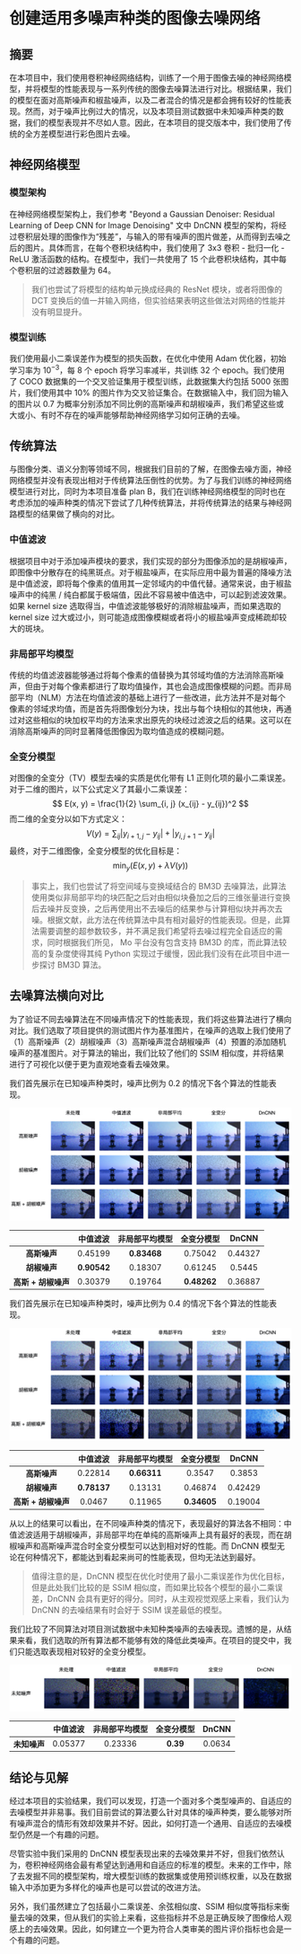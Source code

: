 

# 创建适用多噪声种类的图像去噪网络

## 摘要

在本项目中，我们使用卷积神经网络结构，训练了一个用于图像去噪的神经网络模型，并将模型的性能表现与一系列传统的图像去噪算法进行对比。根据结果，我们的模型在面对高斯噪声和椒盐噪声，以及二者混合的情况是都会拥有较好的性能表现。然而，对于噪声比例过大的情况，以及本项目测试数据中未知噪声种类的数据，我们的模型表现并不尽如人意。因此，在本项目的提交版本中，我们使用了传统的全方差模型进行彩色图片去噪。

## 神经网络模型

### 模型架构

在神经网络模型架构上，我们参考 "Beyond a Gaussian Denoiser: Residual Learning of Deep CNN for Image Denoising" 文中 DnCNN 模型的架构，将经过卷积层处理的图像作为“残差”，与输入的带有噪声的图片做差，从而得到去噪之后的图片。具体而言，在每个卷积块结构中，我们使用了 3x3 卷积 - 批归一化 - ReLU 激活函数的结构。在模型中，我们一共使用了 15 个此卷积块结构，其中每个卷积层的过滤器数量为 64。

> 我们也尝试了将模型的结构单元换成经典的 ResNet 模块，或者将图像的 DCT 变换后的值一并输入网络，但实验结果表明这些做法对网络的性能并没有明显提升。

### 模型训练

我们使用最小二乘误差作为模型的损失函数，在优化中使用 Adam 优化器，初始学习率为 $10^{-3}$，每 8 个 epoch 将学习率减半，共训练 32 个 epoch。我们使用了 COCO 数据集的一个交叉验证集用于模型训练，此数据集大约包括 5000 张图片，我们使用其中 10% 的图片作为交叉验证集合。在数据输入中，我们回为输入的图片以 0.7 为概率分别添加不同比例的高斯噪声和胡椒噪声，我们希望这些或大或小、有时不存在的噪声能够帮助神经网络学习如何正确的去噪。

## 传统算法

与图像分类、语义分割等领域不同，根据我们目前的了解，在图像去噪方面，神经网络模型并没有表现出相对于传统算法压倒性的优势。为了与我们训练的神经网络模型进行对比，同时为本项目准备 plan B，我们在训练神经网络模型的同时也在考虑添加的噪声种类的情况下尝试了几种传统算法，并将传统算法的结果与神经网路模型的结果做了横向的对比。

### 中值滤波

根据项目中对于添加噪声模块的要求，我们实现的部分为图像添加的是胡椒噪声，即图像中分散存在的纯黑斑点。对于椒盐噪声，在实际应用中最为普遍的降噪方法是中值滤波，即将每个像素的值用其一定邻域内的中值代替。通常来说，由于椒盐噪声中的纯黑 / 纯白都属于极端值，因此不容易被中值选中，可以起到滤波效果。如果 kernel size 选取得当，中值滤波能够极好的消除椒盐噪声，而如果选取的 kernel size 过大或过小，则可能造成图像模糊或者将小的椒盐噪声变成稀疏却较大的斑块。

### 非局部平均模型

传统的均值滤波器能够通过将每个像素的值替换为其邻域均值的方法消除高斯噪声，但由于对每个像素都进行了取均值操作，其也会造成图像模糊的问题。而非局部平均（NLM）方法在均值滤波的基础上进行了一些改进，此方法并不是对每个像素的邻域求均值，而是首先将图像划分为块，找出与每个块相似的其他块，再通过对这些相似的块加权平均的方法来求出原先的块经过滤波之后的结果。这可以在消除高斯噪声的同时显著降低图像因为取均值造成的模糊问题。

### 全变分模型

对图像的全变分（TV）模型去噪的实质是优化带有 L1 正则化项的最小二乘误差。对于二维的图片，以下公式定义了其最小二乘误差：
$$
E(x, y) = \frac{1}{2} \sum_{i, j} (x_{ij} - y_{ij})^2
$$
而二维的全变分以如下方式定义：
$$
V(y) = \sum_{ij} |y_{i + 1, j} - y_{ij}| + |y_{i, j + 1} - y_{ij}|
$$
最终，对于二维图像，全变分模型的优化目标是：
$$
\min_y (E(x, y) + \lambda V(y))
$$

> 事实上，我们也尝试了将空间域与变换域结合的 BM3D 去噪算法，此算法使用类似非局部平均的块匹配之后对由相似块叠加之后的三维张量进行变换后去噪并反变换，之后再使用出不去噪后的结果参与计算相似块并再次去噪。根据文献，此方法在传统算法中具有相对最好的性能表现。但是，此算法需要调整的超参数较多，并不满足我们希望将去噪过程完全自适应的需求，同时根据我们所见， Mo 平台没有包含支持 BM3D 的库，而此算法较高的复杂度使得其纯 Python 实现过于缓慢，因此我们没有在此项目中进一步探讨 BM3D 算法。

## 去噪算法横向对比

为了验证不同去噪算法在不同噪声情况下的性能表现，我们将这些算法进行了横向对比。我们选取了项目提供的测试图片作为基准图片，在噪声的选取上我们使用了（1）高斯噪声（2）胡椒噪声（3）高斯噪声混合胡椒噪声（4）预置的添加随机噪声的基准图片。对于算法的输出，我们比较了他们的 SSIM 相似度，并将结果进行了可视化以便于更为直观地查看去噪效果。

我们首先展示在已知噪声种类时，噪声比例为 0.2 的情况下各个算法的性能表现。

![Known noise, sigma 0.2](./report_figs/known_noise_small_sigma.jpeg)

|                     |  中值滤波   | 非局部平均模型 | 全变分模型  |  DnCNN  |
| :-----------------: | :---------: | :------------: | :---------: | :-----: |
|    **高斯噪声**     |   0.45199   |  **0.83468**   |   0.75042   | 0.44327 |
|    **胡椒噪声**     | **0.90542** |    0.18307     |   0.61245   | 0.5445  |
| **高斯 + 胡椒噪声** |   0.30379   |    0.19764     | **0.48262** | 0.36887 |

我们首先展示在已知噪声种类时，噪声比例为 0.4 的情况下各个算法的性能表现。

![Known noise, sigma 0.2](./report_figs/known_noise_big_sigma.jpeg)

|                     |  中值滤波   | 非局部平均模型 | 全变分模型  |  DnCNN  |
| :-----------------: | :---------: | :------------: | :---------: | :-----: |
|    **高斯噪声**     |   0.22814   |  **0.66311**   |   0.3547    | 0.3853  |
|    **胡椒噪声**     | **0.78137** |    0.13131     |   0.46874   | 0.42429 |
| **高斯 + 胡椒噪声** |   0.0467    |    0.11965     | **0.34605** | 0.19004 |

从以上的结果可以看出，在不同噪声种类的情况下，表现最好的算法各不相同：中值滤波适用于胡椒噪声，非局部平均在单纯的高斯噪声上具有最好的表现，而在胡椒噪声和高斯噪声混合时全变分模型可以达到相对好的性能。而 DnCNN 模型无论在何种情况下，都能达到看起来尚可的性能表现，但均无法达到最好。

> 值得注意的是，DnCNN 模型在优化时使用了最小二乘误差作为优化目标，但是此处我们比较的是 SSIM 相似度，而如果比较各个模型的最小二乘误差，DnCNN 会具有更好的得分。同时，从主观视觉观感上来看，我们认为 DnCNN 的去噪结果有时会好于 SSIM 误差最低的模型。

我们比较了不同算法对项目测试数据中未知种类噪声的去噪表现。遗憾的是，从结果来看，我们选取的所有算法都不能够有效的降低此类噪声。在项目的提交中，我们只能选取表现相对较好的全变分模型。

![Known noise, sigma 0.2](./report_figs/unknown_noise.jpeg)

|              | 中值滤波 | 非局部平均模型 | 全变分模型 | DnCNN  |
| :----------: | :------: | :------------: | :--------: | :----: |
| **未知噪声** | 0.05377  |    0.23336     |  **0.39**  | 0.0634 |

## 结论与见解

经过本项目的实验结果，我们可以发现，打造一个面对多个类型噪声的、自适应的去噪模型并非易事。我们目前尝试的算法要么针对具体的噪声种类，要么能够对所有噪声混合的情形有效却效果并不好。因此，如何打造一个通用、自适应的去噪模型仍然是一个有趣的问题。

尽管实验中我们采用的 DnCNN 模型表现出来的去噪效果并不好，但我们依然认为，卷积神经网络会最有希望达到通用和自适应的标准的模型。未来的工作中，除了去发掘不同的模型架构，增大模型训练的数据集或使用预训练权重，以及在数据输入中添加更为多样化的噪声也是可以尝试的改进方法。

另外，我们虽然建立了包括最小二乘误差、余弦相似度、SSIM 相似度等指标来衡量去噪的效果，但从我们的实验上来看，这些指标并不总是正确反映了图像给人观感上的去噪效果。因此，如何建立一个更为符合人类审美的图片评价指标也会是一个有趣的问题。

